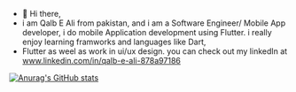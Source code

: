 - 👋 Hi there,
- i am Qalb E Ali from pakistan, and i am a Software Engineer/ Mobile App developer, i do mobile Application development using Flutter. i really enjoy learning framworks and languages like Dart,
- Flutter as weel as work in ui/ux design. you can check out my linkedIn at www.linkedin.com/in/qalb-e-ali-878a97186

[![Anurag's GitHub stats](https://github-readme-stats.vercel.app/api?username=qalbeali10)](https://github.com/anuraghazra/github-readme-stats)
